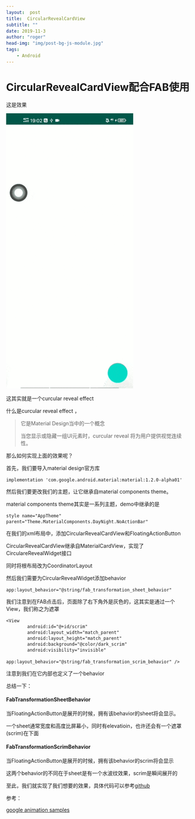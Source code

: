 ```yaml
---
layout:	 post
title:	CircularRevealCardView
subtitle: ""
date: 2019-11-3
author: "roger"
head-img: "img/post-bg-js-module.jpg"
tags:
    - Android
---
```


# CircularRevealCardView配合FAB使用

这是效果

![](https://raw.githubusercontent.com/roger1245/ImgBed/master/img/rgview_circular.gif)



这其实就是一个curcular reveal effect

什么是curcular reveal effect ，

>  它是Material Design当中的一个概念
>
>  当您显示或隐藏一组UI元素时，curcular reveal 将为用户提供视觉连续性。

那么如何实现上面的效果呢？

首先，我们要导入material design官方库

```k
implementation 'com.google.android.material:material:1.2.0-alpha01'
```

然后我们要更改我们的主题，让它继承自material components theme。

material components theme其实是一系列主题，demo中继承的是

```k
style name="AppTheme" parent="Theme.MaterialComponents.DayNight.NoActionBar"
```



在我们的xml布局中，添加CircularRevealCardView和FloatingActionButton

CircularRevealCardView继承自MaterialCardView，实现了CirculareRevealWidget接口

同时将根布局改为CoordinatorLayout

然后我们需要为CircularRevealWidget添加behavior

```k
app:layout_behavior="@string/fab_transformation_sheet_behavior"
```

我们注意到在FAB点击后，页面除了右下角外是灰色的，这其实是通过一个View，我们称之为遮罩

```k
<View
        android:id="@+id/scrim"
        android:layout_width="match_parent"
        android:layout_height="match_parent"
        android:background="@color/dark_scrim"
        android:visibility="invisible"
        app:layout_behavior="@string/fab_transformation_scrim_behavior" />
```

注意到我们在它内部也定义了一个behavior

总结一下：

#### FabTransformationSheetBehavior 

当FloatingActionButton是展开的时候，拥有该behavior的sheet将会显示。

一个sheet通常宽度和高度比屏幕小，同时有elevatioin，也许还会有一个遮罩(scrim)在下面

#### FabTransformationScrimBehavior

当FloatingActionButton是展开的时候，拥有该behavior的scrim将会显示

这两个behavior的不同在于sheet是有一个水波纹效果，scrim是瞬间展开的

至此，我们就实现了我们想要的效果，具体代码可以参考[github](https://github.com/roger1245/RgView)



参考：

[google animation samples](https://github.com/android/animation-samples)